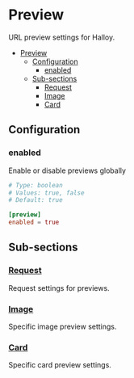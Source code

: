 # Preview

URL preview settings for Halloy.

- [Preview](#preview)
  - [Configuration](#configuration)
    - [enabled](#enabled)
  - [Sub-sections](#sub-sections)
    - [Request](#request)
    - [Image](#image)
    - [Card](#card)

## Configuration

### enabled

Enable or disable previews globally

```toml
# Type: boolean
# Values: true, false
# Default: true

[preview]
enabled = true
```

## Sub-sections

### [Request](request.md)

Request settings for previews.

### [Image](image.md)

Specific image preview settings.

### [Card](card.md)

Specific card preview settings.
